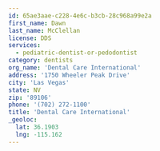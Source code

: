 ```yaml
---
id: 65ae3aae-c228-4e6c-b3cb-28c968a99e2a
first_name: Dawn
last_name: McClellan
license: DDS
services:
  - pediatric-dentist-or-pedodontist
category: dentists
org_name: 'Dental Care International'
address: '1750 Wheeler Peak Drive'
city: 'Las Vegas'
state: NV
zip: '89106'
phone: '(702) 272-1100'
title: 'Dental Care International'
_geoloc:
  lat: 36.1903
  lng: -115.162
---
```

